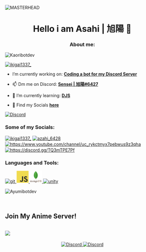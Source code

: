 ![MASTERHEAD](https://cdn.discordapp.com/attachments/956433668698689536/957053927818407996/yea.png)

<h1 align="center">Hello i am Asahi | 旭陽 👋</h1>
<h3 align="center">About me:</h3>

<p align="left"> <img src="https://komarev.com/ghpvc/?username=Ayumibotdev&label=Profile%20views&color=0e75b6&style=flat" alt=" Kaoribotdev" /> </p>

<p align="left"> <a href="https://twitter.com/ikigai1337_" target="blank"><img src="https://img.shields.io/twitter/follow/ikigai1337_?logo=twitter&style=for-the-badge" alt="ikigai1337_" /></a> </p>

- I’m currently working on: **[Coding a bot for my Discord Server](https://discord.gg/TQ3mTPE7Pf)**

- 📫 Dm me on Discord: **[Sensei | 旭陽#6427](https://discordapp.com/users/569670023300382720)**

- 🌱 I’m currently learning: **[DJS](https://discord.js.org/)**

- 🔗 Find my Socials **[here](https://bio.link/ikigai)**

<!-- ![Discord](https://discord.c99.nl/widget/theme-3/725945760629129277.png) -->
<a href="https://discord.com/users/569670023300382720">
<img src="https://discord.c99.nl/widget/theme-3/569670023300382720.png" alt="Discord"/>
</a>

<h3 align="left">Some of my Socials:</h3>
<p align="left">
<a href="https://twitter.com/ikigai1337_" target="blank"><img align="center" src="https://raw.githubusercontent.com/rahuldkjain/github-profile-readme-generator/master/src/images/icons/Social/twitter.svg" alt="ikigai1337_" height="30" width="40" /></a>
<a href="https://instagram.com/azahi_6428" target="blank"><img align="center" src="https://raw.githubusercontent.com/rahuldkjain/github-profile-readme-generator/master/src/images/icons/Social/instagram.svg" alt="azahi_6428" height="30" width="40" /></a>
<a href="https://www.youtube.com/c/https://www.youtube.com/channel/uc_rykctmyx7pebwus9z3qha" target="blank"><img align="center" src="https://raw.githubusercontent.com/rahuldkjain/github-profile-readme-generator/master/src/images/icons/Social/youtube.svg" alt="https://www.youtube.com/channel/uc_rykctmyx7pebwus9z3qha" height="30" width="40" /></a>
<a href="https://discord.gg/https://discord.gg/TQ3mTPE7Pf" target="blank"><img align="center" src="https://raw.githubusercontent.com/rahuldkjain/github-profile-readme-generator/master/src/images/icons/Social/discord.svg" alt="https://discord.gg/TQ3mTPE7Pf" height="30" width="40" /></a>
</p>

<h3 align="left">Languages and Tools:</h3>
<p align="left"> <a href="https://git-scm.com/" target="_blank" rel="noreferrer"> <img src="https://www.vectorlogo.zone/logos/git-scm/git-scm-icon.svg" alt="git" width="40" height="40"/> </a> <a href="https://developer.mozilla.org/en-US/docs/Web/JavaScript" target="_blank" rel="noreferrer"> <img src="https://raw.githubusercontent.com/devicons/devicon/master/icons/javascript/javascript-original.svg" alt="javascript" width="40" height="40"/> </a> <a href="https://www.mongodb.com/" target="_blank" rel="noreferrer"> <img src="https://raw.githubusercontent.com/devicons/devicon/master/icons/mongodb/mongodb-original-wordmark.svg" alt="mongodb" width="40" height="40"/> </a> <a href="https://unity.com/" target="_blank" rel="noreferrer"> <img src="https://www.vectorlogo.zone/logos/unity3d/unity3d-icon.svg" alt="unity" width="40" height="40"/> </a> </p>

<p><img align="center" src="https://github-readme-stats.vercel.app/api/top-langs?username=Ayumibotdev&show_icons=true&locale=en&layout=compact" alt="Ayumibotdev" /></p>
<br>

## Join My Anime Server!

</br>
<a href=""><img src="https://invidget.switchblade.xyz/TQ3mTPE7Pf"/></a>
<br></br>
<div align="center">
<a href="https://discord.gg/TQ3mTPE7Pf">
    <img src="https://user-images.githubusercontent.com/59381835/92191514-d649ad80-ee18-11ea-9bc4-e95c7a122a99.png" alt="Discord" width="80"/>
  </a>
  <a href="https://www.youtube.com/channel/UC_rYKCtMYX7peBWUS9Z3QHA">
    <img src="https://user-images.githubusercontent.com/59381835/92191346-676c5480-ee18-11ea-8240-e416eb1a5b5d.png" alt="Discord" width="80"/>
  </a>
  </div>
